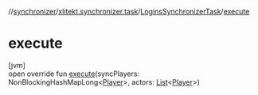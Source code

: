 //[synchronizer](../../../index.md)/[xlitekt.synchronizer.task](../index.md)/[LoginsSynchronizerTask](index.md)/[execute](execute.md)

# execute

[jvm]\
open override fun [execute](execute.md)(syncPlayers: NonBlockingHashMapLong&lt;[Player](../../../../game/game/xlitekt.game.actor.player/-player/index.md)&gt;, actors: [List](https://kotlinlang.org/api/latest/jvm/stdlib/kotlin.collections/-list/index.html)&lt;[Player](../../../../game/game/xlitekt.game.actor.player/-player/index.md)&gt;)
